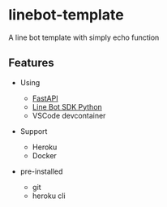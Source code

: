 # linebot-template

A line bot template with simply echo function

## Features

- Using
  - [FastAPI](https://fastapi.tiangolo.com/)
  - [Line Bot SDK Python](https://github.com/line/line-bot-sdk-python)
  - VSCode devcontainer
  
- Support
  - Heroku
  - Docker

- pre-installed
  - git
  - heroku cli
